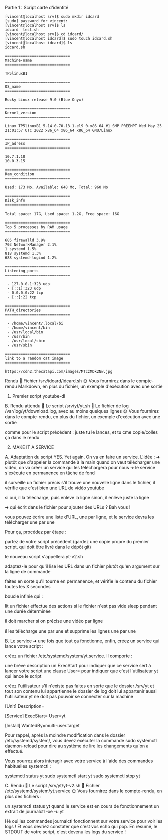 


Partie 1 : Script carte d'identité

```
[vincent@localhost srv]$ sudo mkdir idcard
[sudo] password for vincent:
[vincent@localhost srv]$ ls
idcard  test.sh
[vincent@localhost srv]$ cd idcard/
[vincent@localhost idcard]$ sudo touch idcard.sh
[vincent@localhost idcard]$ ls
idcard.sh
```
```
=============================
Machine-name
=============================

TP5linuxB1

=============================
OS_name
=============================

Rocky Linux release 9.0 (Blue Onyx)

=============================
Kernel_version
=============================

Linux TP5linuxB1 5.14.0-70.13.1.el9_0.x86_64 #1 SMP PREEMPT Wed May 25 21:01:57 UTC 2022 x86_64 x86_64 x86_64 GNU/Linux

=============================
IP_adress
=============================

10.7.1.10
10.0.3.15

=============================
Ram_condition
=============================

Used: 173 Mo, Available: 648 Mo, Total: 960 Mo

=============================
Disk_info
=============================

Total space: 17G, Used space: 1.2G, Free space: 16G

=============================
Top 5 processes by RAM usage
=============================

685 firewalld 3.9%
703 NetworkManager 2.1%
1 systemd 1.5%
818 systemd 1.3%
688 systemd-logind 1.2%

=============================
Listening_ports
=============================

 - 127.0.0.1:323 udp
 - [::1]:323 udp
 - 0.0.0.0:22 tcp
 - [::]:22 tcp

=============================
PATH_directories
=============================

 - /home/vincent/.local/bi
 - /home/vincent/bin
 - /usr/local/bin
 - /usr/bin
 - /usr/local/sbin
 - /usr/sbin

=============================
link to a random cat image
=============================

https://cdn2.thecatapi.com/images/MTczMDk2Nw.jpg
```


Rendu
📁 Fichier /srv/idcard/idcard.sh
🌞 Vous fournirez dans le compte-rendu Markdown, en plus du fichier, un exemple d'exécution avec une sortie




1. Premier script youtube-dl


B. Rendu attendu
📁 Le script /srv/yt/yt.sh
📁 Le fichier de log /var/log/yt/download.log, avec au moins quelques lignes
🌞 Vous fournirez dans le compte-rendu, en plus du fichier, un exemple d'exécution avec une sortie

comme pour le script précédent : juste tu le lances, et tu cme copie/colles ça dans le rendu


2. MAKE IT A SERVICE

A. Adaptation du script
YES. Yet again. On va en faire un service.
L'idée :
➜ plutôt que d'appeler la commande à la main quand on veut télécharger une vidéo, on va créer un service qui les téléchargera pour nous
➜ le service s'exécute en permanence en tâche de fond

il surveille un fichier précis
s'il trouve une nouvelle ligne dans le fichier, il vérifie que c'est bien une URL de vidéo youtube

si oui, il la télécharge, puis enlève la ligne
sinon, il enlève juste la ligne



➜ qui écrit dans le fichier pour ajouter des URLs ? Bah vous !

vous pouvez écrire une liste d'URL, une par ligne, et le service devra les télécharger une par une


Pour ça, procédez par étape :


partez de votre script précédent (gardez une copie propre du premier script, qui doit être livré dans le dépôt git)

le nouveau script s'appellera yt-v2.sh




adaptez-le pour qu'il lise les URL dans un fichier plutôt qu'en argument sur la ligne de commande

faites en sorte qu'il tourne en permanence, et vérifie le contenu du fichier toutes les X secondes

boucle infinie qui :

lit un fichier
effectue des actions si le fichier n'est pas vide
sleep pendant une durée déterminée





il doit marcher si on précise une vidéo par ligne

il les télécharge une par une
et supprime les lignes une par une




B. Le service
➜ une fois que tout ça fonctionne, enfin, créez un service qui lance votre script :

créez un fichier /etc/systemd/system/yt.service. Il comporte :

une brève description
un ExecStart pour indiquer que ce service sert à lancer votre script
une clause User= pour indiquer que c'est l'utilisateur yt qui lance le script

créez l'utilisateur s'il n'existe pas
faites en sorte que le dossier /srv/yt et tout son contenu lui appartienne
le dossier de log doit lui appartenir aussi
l'utilisateur yt ne doit pas pouvoir se connecter sur la machine






[Unit]
Description=<Votre description>

[Service]
ExecStart=<Votre script>
User=yt

[Install]
WantedBy=multi-user.target



Pour rappel, après la moindre modification dans le dossier /etc/systemd/system/, vous devez exécuter la commande sudo systemctl daemon-reload pour dire au système de lire les changements qu'on a effectué.

Vous pourrez alors interagir avec votre service à l'aide des commandes habituelles systemctl :

systemctl status yt
sudo systemctl start yt
sudo systemctl stop yt



C. Rendu
📁 Le script /srv/yt/yt-v2.sh
📁 Fichier /etc/systemd/system/yt.service
🌞 Vous fournirez dans le compte-rendu, en plus des fichiers :

un systemctl status yt quand le service est en cours de fonctionnement
un extrait de journalctl -xe -u yt



Hé oui les commandes journalctl fonctionnent sur votre service pour voir les logs ! Et vous devriez constater que c'est vos echo qui pop. En résumé, le STDOUT de votre script, c'est devenu les logs du service !
